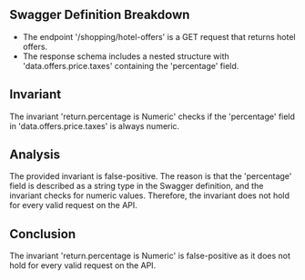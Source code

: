 ## Swagger Definition Breakdown
- The endpoint '/shopping/hotel-offers' is a GET request that returns hotel offers.
- The response schema includes a nested structure with 'data.offers.price.taxes' containing the 'percentage' field.

## Invariant
The invariant 'return.percentage is Numeric' checks if the 'percentage' field in 'data.offers.price.taxes' is always numeric.

## Analysis
The provided invariant is false-positive. The reason is that the 'percentage' field is described as a string type in the Swagger definition, and the invariant checks for numeric values. Therefore, the invariant does not hold for every valid request on the API.

## Conclusion
The invariant 'return.percentage is Numeric' is false-positive as it does not hold for every valid request on the API.
